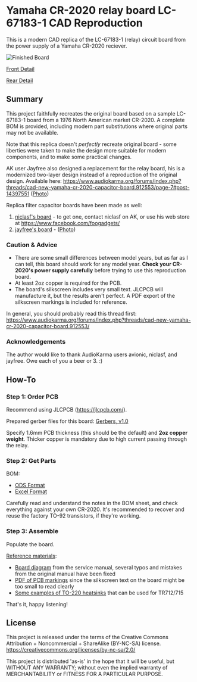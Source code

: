 # Yamaha CR-2020 relay board LC-67183-1 CAD Reproduction
This is a modern CAD replica of the LC-67183-1 (relay) circuit board from the power supply of a Yamaha CR-2020 reciever.

![Finished Board](img/board_populated.jpg?raw=true "Finished Board")

[Front Detail](img/board_front.jpg?raw=true)

[Rear Detail](img/board_rear.jpg?raw=true)

## Summary
This project faithfully recreates the original board based on a sample LC-67183-1 board from a 1976 North American market CR-2020. A complete BOM is provided, including modern part substitutions where original parts may not be available.

Note that this replica doesn't *perfectly* recreate original board - some liberties were taken to make the design more suitable for modern components, and to make some practical changes.

AK user Jayfree also designed a replacement for the relay board, his is a modernized two-layer design instead of a reproduction of the original design. Available here: https://www.audiokarma.org/forums/index.php?threads/cad-new-yamaha-cr-2020-capacitor-board.912553/page-7#post-14397551 ([Photo](https://www.audiokarma.org/forums/index.php?threads/cad-new-yamaha-cr-2020-capacitor-board.912553/page-5#post-14284775))

Replica filter capacitor boards have been made as well:
1. [niclasf's board](https://foogadgets.blogspot.com/2020/05/yamaha-cr2020-repair.html) - to get one, contact niclasf on AK, or use his web store at https://www.facebook.com/foogadgets/
1. [jayfree's board](https://www.audiokarma.org/forums/index.php?threads/cad-new-yamaha-cr-2020-capacitor-board.912553/page-7#post-14397551) - ([Photo](https://www.audiokarma.org/forums/index.php?threads/cad-new-yamaha-cr-2020-capacitor-board.912553/page-4#post-14139270))

### Caution & Advice
* There are some small differences between model years, but as far as I can tell, this board should work for any model year. **Check your CR-2020's power supply carefully** before trying to use this reproduction board.
* At least 2oz copper is required for the PCB.
* The board's silkscreen includes very small text. JLCPCB will manufacture it, but the results aren't perfect. A PDF export of the silkscreen markings is included for reference.

In general, you should probably read this thread first: https://www.audiokarma.org/forums/index.php?threads/cad-new-yamaha-cr-2020-capacitor-board.912553/

### Acknowledgements
The author would like to thank AudioKarma users avionic, niclasf, and jayfree. Owe each of you a beer or 3. :)

## How-To
### Step 1: Order PCB
Recommend using JLCPCB (https://jlcpcb.com/).

Prepared gerber files for this board: [Gerbers, v1.0](https://github.com/flakzilla/cr2020-relay-board/raw/main/CR-2020%20relay%20board%20LC-67183-1/gerber%20zips/CR2020%20relay%20board%20LC-67183-1%20v1.0.zip)

Specify 1.6mm PCB thickness (this should be the default) and **2oz copper weight**. Thicker copper is mandatory due to high current passing through the relay.

### Step 2: Get Parts
BOM:
* [ODS Format](https://github.com/flakzilla/cr2020-relay-board/raw/main/CR-2020%20relay%20board%20LC-67183-1/BOM/BOM.ods)
* [Excel Format](https://github.com/flakzilla/cr2020-relay-board/raw/main/CR-2020%20relay%20board%20LC-67183-1/BOM/BOM.xlsx)

Carefully read and understand the notes in the BOM sheet, and check everything against your own CR-2020. It's recommended to recover and reuse the factory TO-92 transistors, if they're working.

### Step 3: Assemble
Populate the board.

[Reference materials](https://github.com/flakzilla/cr2020-relay-board/tree/main/CR-2020%20relay%20board%20LC-67183-1/reference):
* [Board diagram](https://github.com/flakzilla/cr2020-relay-board/blob/main/CR-2020%20relay%20board%20LC-67183-1/reference/power%20supply%20c%20board%20diagram_fixed.png?raw=true) from the service manual, several typos and mistakes from the original manual have been fixed
* [PDF of PCB markings](https://github.com/flakzilla/cr2020-relay-board/blob/main/CR-2020%20relay%20board%20LC-67183-1/reference/markings%20diagram%20v1.0.pdf) since the silkscreen text on the board might be too small to read clearly
* [Some examples of TO-220 heatsinks](https://github.com/flakzilla/cr2020-relay-board/tree/main/CR-2020%20relay%20board%20LC-67183-1/reference/TO-220%20heatsink) that can be used for TR712/715

That's it, happy listening!

## License
This project is released under the terms of the Creative Commons Attribution + Noncommercial + ShareAlike (BY-NC-SA) license. https://creativecommons.org/licenses/by-nc-sa/2.0/

This project is distributed 'as-is' in the hope that it will be useful, but WITHOUT ANY WARRANTY; without even the implied warranty of MERCHANTABILITY or FITNESS FOR A PARTICULAR PURPOSE.

